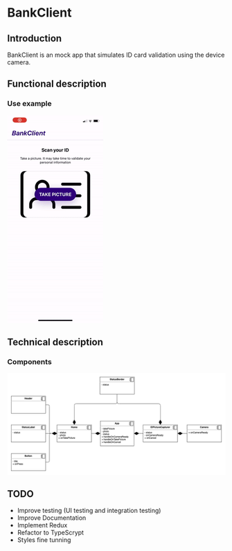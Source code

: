 # BankClient

## Introduction
BankClient is an mock app that simulates ID card validation using the device camera.

## Functional description

### Use example
![](./assets/doc/use-example.gif)

## Technical description

### Components
![](./assets/doc/components.png)

## TODO
- Improve testing (UI testing and integration testing)
- Improve Documentation
- Implement Redux
- Refactor to TypeScrypt
- Styles fine tunning